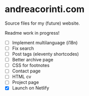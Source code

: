 # andreacorinti.com

Source files for my (future) website.

Readme work in progress!

- [ ] Implement multilanguage (i18n)
- [ ] Fix search
- [ ] Post tags (eleventy shortcodes)
- [ ] Better archive page
- [ ] CSS for footnotes
- [ ] Contact page
- [ ] HTML cv
- [ ] Project page
- [x] Launch on Netlify
